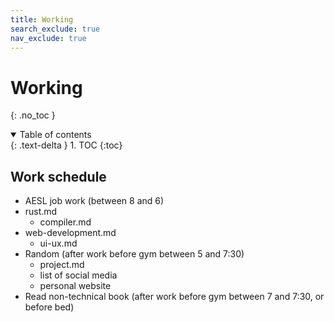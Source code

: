 ```yaml
---
title: Working
search_exclude: true
nav_exclude: true
---
```


<!-- prettier-ignore-start -->
# Working
{: .no_toc }

<details open markdown="block">
  <summary>
    Table of contents
  </summary>
  {: .text-delta }
1. TOC
{:toc}
</details>

<!-- prettier-ignore-end -->

## Work schedule

-   AESL job work (between 8 and 6)
-   rust.md
    -   compiler.md
-   web-development.md
    -   ui-ux.md
-   Random (after work before gym between 5 and 7:30)
    -   project.md
    -   list of social media
    -   personal website
-   Read non-technical book (after work before gym between 7 and 7:30, or before bed)
